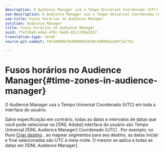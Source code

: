 ```yaml
---
description: O Audience Manager usa o Tempo Universal Coordenado (UTC) em toda a interface do usuário.
seo-description: O Audience Manager usa o Tempo Universal Coordenado (UTC) em toda a interface do usuário.
seo-title: Fusos horários no Audience Manager
solution: Audience Manager
title: Fusos horários no Audience Manager
uuid: ff4710a9-edee-470c-9ab0-85c1789a2837
translation-type: tm+mt
source-git-commit: f67ab906bfbd9900941649c4d9045ea94f1e7f4c

---
```



# Fusos horários no Audience Manager{#time-zones-in-audience-manager}

O Audience Manager usa o Tempo Universal Coordenado (UTC) em toda a interface do usuário.

Salvo especificação em contrário, todas as datas e intervalos de datas que você pode selecionar na [!DNL Adobe] interface do usuário são Tempo Universal [!DNL Audience Manager] Coordenado (UTC) [](https://www.timeanddate.com/worldclock/timezone/utc). Por exemplo, no fluxo [Criar destino](../features/destinations/create-cookie-destination.md#segments-mapping) , ao mapear segmentos para seu destino, as datas inicial e final selecionadas são UTC à meia-noite. O mesmo se aplica a todas as datas em [!DNL Audience Manager].

